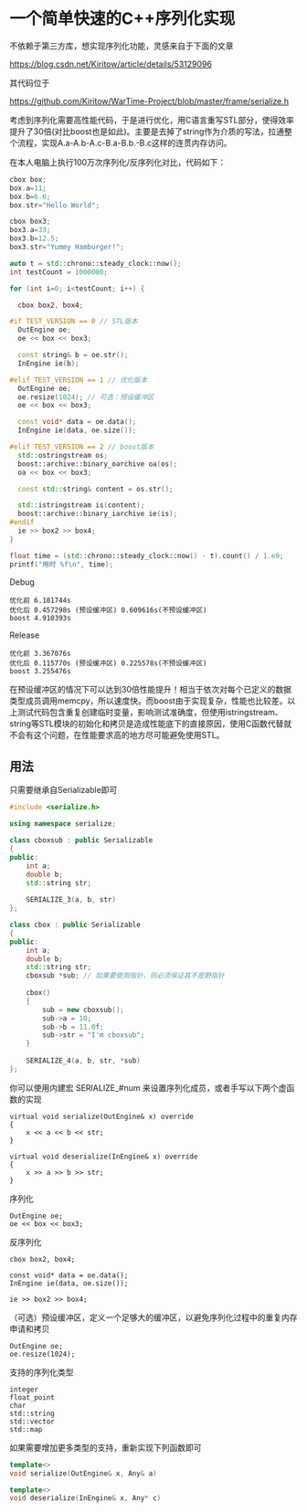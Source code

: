 # 一个简单快速的C++序列化实现

不依赖于第三方库，想实现序列化功能，灵感来自于下面的文章

https://blog.csdn.net/Kiritow/article/details/53129096

其代码位于

https://github.com/Kiritow/WarTime-Project/blob/master/frame/serialize.h



考虑到序列化需要高性能代码，于是进行优化，用C语言重写STL部分，使得效率提升了30倍(对比boost也是如此)。主要是去掉了string作为介质的写法，拉通整个流程，实现A.a-A.b-A.c-B.a-B.b.-B.c这样的连贯内存访问。

在本人电脑上执行100万次序列化/反序列化对比，代码如下：

``````c++
cbox box;
box.a=11;
box.b=6.6;
box.str="Hello World";

cbox box3;
box3.a=33;
box3.b=12.5;
box3.str="Yummy Hamburger!";

auto t = std::chrono::steady_clock::now();
int testCount = 1000000;

for (int i=0; i<testCount; i++) {

  cbox box2, box4;

#if TEST_VERSION == 0 // STL版本
  OutEngine oe;
  oe << box << box3;

  const string& b = oe.str();
  InEngine ie(b);

#elif TEST_VERSION == 1 // 优化版本
  OutEngine oe;
  oe.resize(1024); // 可选：预设缓冲区
  oe << box << box3;

  const void* data = oe.data();
  InEngine ie(data, oe.size());

#elif TEST_VERSION == 2 // boost版本
  std::ostringstream os;
  boost::archive::binary_oarchive oa(os);
  oa << box << box3;

  const std::string& content = os.str();

  std::istringstream is(content);
  boost::archive::binary_iarchive ie(is);
#endif
  ie >> box2 >> box4;
}

float time = (std::chrono::steady_clock::now() - t).count() / 1.e9;
printf("用时 %f\n", time);
``````

Debug

``````
优化前 6.181744s  
优化后 0.457298s (预设缓冲区) 0.609616s(不预设缓冲区)
boost 4.910393s 
``````

Release

``````
优化前 3.367076s
优化后 0.115770s (预设缓冲区) 0.225578s(不预设缓冲区)
boost 3.255476s
``````

在预设缓冲区的情况下可以达到30倍性能提升！相当于依次对每个已定义的数据类型成员调用memcpy，所以速度快。而boost由于实现复杂，性能也比较差。以上测试代码包含重复创建临时变量，影响测试准确度，但使用istringstream、string等STL模块的初始化和拷贝是造成性能底下的直接原因，使用C函数代替就不会有这个问题，在性能要求高的地方尽可能避免使用STL。



## 用法

只需要继承自Serializable即可

``````c++
#include <serialize.h>

using namespace serialize;

class cboxsub : public Serializable
{
public:
    int a;
    double b;
    std::string str;
    
    SERIALIZE_3(a, b, str)
};

class cbox : public Serializable
{
public:
    int a;
    double b;
    std::string str;
    cboxsub *sub; // 如果要使用指针，则必须保证其不是野指针
    
    cbox()
    {
        sub = new cboxsub();
        sub->a = 10;
        sub->b = 11.0f;
        sub->str = "I'm cboxsub";
    }
    
    SERIALIZE_4(a, b, str, *sub)
};
``````

你可以使用内建宏 SERIALIZE_#num 来设置序列化成员，或者手写以下两个虚函数的实现

``````
virtual void serialize(OutEngine& x) override
{
	x << a << b << str;
}

virtual void deserialize(InEngine& x) override
{
	x >> a >> b >> str;
}
``````

序列化

``````
OutEngine oe;
oe << box << box3;
``````

反序列化

``````
cbox box2, box4;

const void* data = oe.data();
InEngine ie(data, oe.size());

ie >> box2 >> box4;
``````

（可选）预设缓冲区，定义一个足够大的缓冲区，以避免序列化过程中的重复内存申请和拷贝

``````
OutEngine oe;
oe.resize(1024);
``````

支持的序列化类型

``````
integer
float_point
char
std::string
std::vector
std::map
``````

如果需要增加更多类型的支持，重新实现下列函数即可

``````c++
template<>
void serialize(OutEngine& x, Any& a)

template<>
void deserialize(InEngine& x, Any* c)
``````

